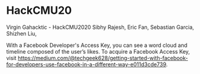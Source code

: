# HackCMU20
Virgin Gahacktic - HackCMU2020 
Sibhy Rajesh, Eric Fan, Sebastian Garcia, Shizhen Liu,

With a Facebook Developer's Access Key, you can see a word cloud and timeline composed of the user’s likes.
To acquire a Facebook Access Key, visit https://medium.com/@techgeek628/getting-started-with-facebook-for-developers-use-facebook-in-a-different-way-e011d3cde739. 


